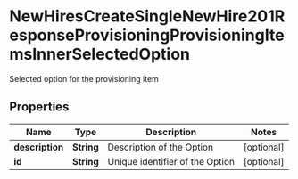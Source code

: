 

# NewHiresCreateSingleNewHire201ResponseProvisioningProvisioningItemsInnerSelectedOption

Selected option for the provisioning item

## Properties

| Name | Type | Description | Notes |
|------------ | ------------- | ------------- | -------------|
|**description** | **String** | Description of the Option |  [optional] |
|**id** | **String** | Unique identifier of the Option |  [optional] |



